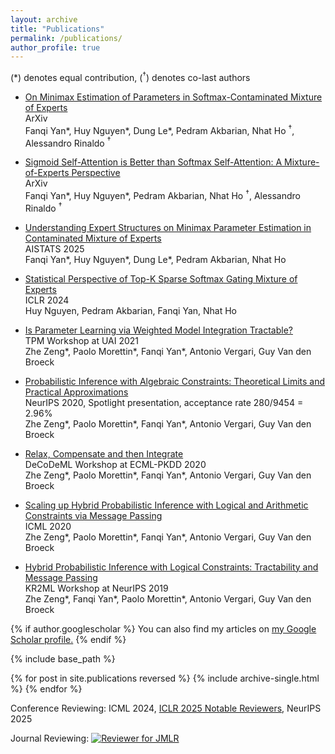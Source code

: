 ```yaml
---
layout: archive
title: "Publications"
permalink: /publications/
author_profile: true
---
```


  (*) denotes equal contribution, ($^\dagger$) denotes co-last authors

+ [On Minimax Estimation of Parameters in Softmax-Contaminated Mixture of Experts
](https://arxiv.org/abs/2505.18455) <br /> ArXiv <br />Fanqi Yan\*, Huy Nguyen\*, Dung Le\*, Pedram Akbarian, Nhat Ho $^\dagger$, Alessandro Rinaldo $^\dagger$

+ [Sigmoid Self-Attention is Better than Softmax Self-Attention: A Mixture-of-Experts Perspective](https://arxiv.org/abs/2502.00281) <br /> ArXiv <br />Fanqi Yan\*, Huy Nguyen\*, Pedram Akbarian, Nhat Ho $^\dagger$, Alessandro Rinaldo $^\dagger$

+ [Understanding Expert Structures on Minimax Parameter Estimation in Contaminated Mixture of Experts](https://arxiv.org/abs/2410.12258) <br /> AISTATS 2025 <br />Fanqi Yan\*, Huy Nguyen\*, Dung Le\*, Pedram Akbarian, Nhat Ho

+ [Statistical Perspective of Top-K Sparse Softmax Gating Mixture of Experts](https://arxiv.org/pdf/2309.13850.pdf) <br /> ICLR 2024 <br />Huy Nguyen, Pedram Akbarian, Fanqi Yan, Nhat Ho


+ [Is Parameter Learning via Weighted Model Integration Tractable?](https://openreview.net/pdf?id=eecWixvAEeZ)
  <br />TPM Workshop at UAI 2021
  <br />Zhe Zeng\*, Paolo Morettin\*, Fanqi Yan\*, Antonio Vergari, Guy Van den Broeck


+ [Probabilistic Inference with Algebraic Constraints: Theoretical Limits and Practical Approximations](https://proceedings.neurips.cc/paper/2020/hash/85934679f30131d812a8c7475a7d0f74-Abstract.html)
  <br />NeurIPS 2020, Spotlight presentation, acceptance rate 280/9454 = 2.96%
  <br />Zhe Zeng\*, Paolo Morettin\*, Fanqi Yan\*, Antonio Vergari, Guy Van den Broeck


+ [Relax, Compensate and then Integrate](https://web.cs.ucla.edu/~zhezeng/publication/ecml20/ecml20.pdf)
  <br />DeCoDeML Workshop at ECML-PKDD 2020
  <br />Zhe Zeng\*, Paolo Morettin\*, Fanqi Yan\*, Antonio Vergari, Guy Van den Broeck


+ [Scaling up Hybrid Probabilistic Inference with Logical and Arithmetic Constraints via Message Passing](https://proceedings.mlr.press/v119/zeng20a/zeng20a.pdf)
  <br />ICML 2020
  <br />Zhe Zeng\*, Paolo Morettin\*, Fanqi Yan\*, Antonio Vergari, Guy Van den Broeck

  
+ [Hybrid Probabilistic Inference with Logical Constraints: Tractability and Message Passing](https://arxiv.org/pdf/1909.09362.pdf)
  <br />KR2ML Workshop at NeurIPS 2019
  <br />Zhe Zeng\*, Fanqi Yan\*, Paolo Morettin\*, Antonio Vergari, Guy Van den Broeck

   

{% if author.googlescholar %}
  You can also find my articles on <u><a href="{{author.googlescholar}}">my Google Scholar profile</a>.</u>
{% endif %}

{% include base_path %}

{% for post in site.publications reversed %}
  {% include archive-single.html %}
{% endfor %}

Conference Reviewing:
ICML 2024, [ICLR 2025 Notable Reviewers](https://iclr.cc/Conferences/2025/Reviewers), NeurIPS 2025

Journal Reviewing:
[![Reviewer for JMLR](https://jmlr.org/assets/jmlr-reviewer-badge-light.svg)](https://jmlr.org/reviewer-badge/)
